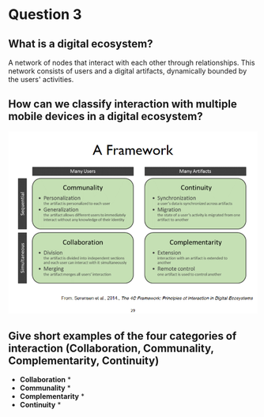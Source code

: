 # Question 3

## What is a digital ecosystem? 
A network of nodes that interact with each other through relationships.
This network consists of users and a digital artifacts, dynamically bounded by the users' activities.

## How can we classify interaction with multiple mobile devices in a digital ecosystem? 
![](figures/classify_interactions.png)

## Give short examples of the four categories of interaction (Collaboration, Communality, Complementarity, Continuity)
* **Collaboration**
  * 
* **Communality**
  * 
* **Complementarity**
  * 
* **Continuity**
  * 



